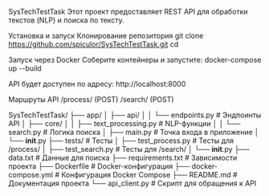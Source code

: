 SysTechTestTask
Этот проект предоставляет REST API для обработки текстов (NLP) и поиска по тексту.

Установка и запуск
Клонирование репозитория
git clone https://github.com/spiculor/SysTechTestTask.git
cd <SysTechTestTask>

Запуск через Docker
Соберите контейнеры и запустите:
docker-compose up --build

API будет доступен по адресу: http://localhost:8000

Маршруты API
/process/ (POST)
/search/ (POST)

SysTechTestTask/
├── app/
│   ├── api/
│   │   └── endpoints.py       # Эндпоинты API
│   ├── core/
│   │   ├── text_processing.py # NLP-функции
│   │   └── search.py          # Логика поиска
│   ├── main.py                # Точка входа в приложение
│   └── __init__.py
├── tests/                     # Тесты
│   ├── test_process.py        # Тесты для /process/
│   ├── test_search.py         # Тесты для /search/
│   └── __init__.py
├── data.txt                   # Данные для поиска
├── requirements.txt           # Зависимости проекта
├── Dockerfile                 # Docker-конфигурация
├── docker-compose.yml         # Конфигурация Docker Compose
├── README.md                  # Документация проекта
└── api_client.py              # Скрипт для обращения к API
